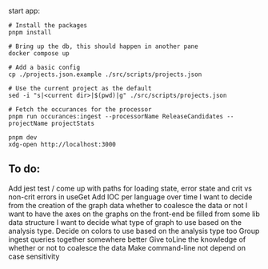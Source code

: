 start app:
```
# Install the packages
pnpm install

# Bring up the db, this should happen in another pane
docker compose up

# Add a basic config
cp ./projects.json.example ./src/scripts/projects.json

# Use the current project as the default
sed -i "s|<current dir>|$(pwd)|g" ./src/scripts/projects.json

# Fetch the occurances for the processor
pnpm run occurances:ingest --processorName ReleaseCandidates --projectName projectStats

pnpm dev
xdg-open http://localhost:3000
```


To do:
------
Add jest
test / come up with paths for loading state, error state and crit vs non-crit errors in useGet
Add lOC per language over time
I want to decide from the creation of the graph data whether to coalesce the data or not
I want to have the axes on the graphs on the front-end be filled from some lib data structure
I want to decide what type of graph to use based on the analysis type. Decide on colors to use based on the analysis type too
Group ingest queries together somewhere better
Give toLine the knowledge of whether or not to coalesce the data
Make command-line not depend on case sensitivity

